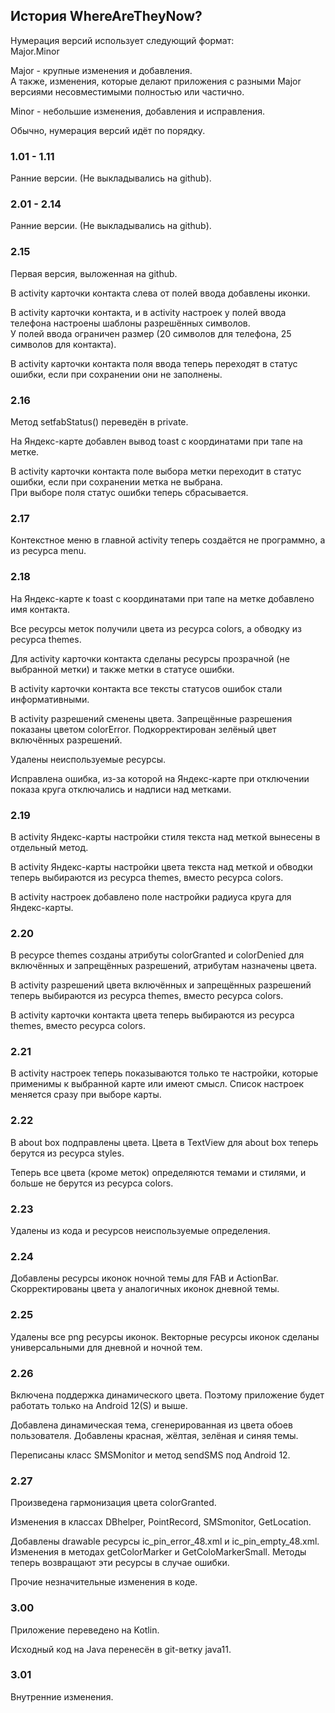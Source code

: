 ## История WhereAreTheyNow?

Нумерация версий использует следующий формат:  
Major.Minor

Major - крупные изменения и добавления.  
А также, изменения, которые делают приложения с разными Major версиями несовместимыми полностью или частично.

Minor - небольшие изменения, добавления и исправления.

Обычно, нумерация версий идёт по порядку.

### 1.01 - 1.11
Ранние версии. (Не выкладывались на github).

### 2.01 - 2.14
Ранние версии. (Не выкладывались на github).

### 2.15
Первая версия, выложенная на github.

В activity карточки контакта слева от полей ввода добавлены иконки.

В activity карточки контакта, и в activity настроек у полей ввода телефона настроены шаблоны разрешённых символов.  
У полей ввода ограничен размер (20 символов для телефона, 25 символов для контакта).  

В activity карточки контакта поля ввода теперь переходят в статус ошибки, если при сохранении они не заполнены.

### 2.16
Метод setfabStatus() переведён в private.

На Яндекс-карте добавлен вывод toast с координатами при тапе на метке.

В activity карточки контакта поле выбора метки переходит в статус ошибки, если при сохранении метка не выбрана.  
При выборе поля статус ошибки теперь сбрасывается.

### 2.17
Контекстное меню в главной activity теперь создаётся не программно, а из ресурса menu.

### 2.18
На Яндекс-карте к toast с координатами при тапе на метке добавлено имя контакта.

Все ресурсы меток получили цвета из ресурса colors, а обводку из ресурса themes.  

Для activity карточки контакта сделаны ресурсы прозрачной (не выбранной метки) и также метки в статусе ошибки.

В activity карточки контакта все тексты статусов ошибок стали информативными.

В activity разрешений сменены цвета. Запрещённые разрешения показаны цветом colorError.
Подкорректирован зелёный цвет включённых разрешений.

Удалены неиспользуемые ресурсы.

Исправлена ошибка, из-за которой на Яндекс-карте при отключении показа круга отключались и надписи над метками.

### 2.19
В activity Яндекс-карты настройки стиля текста над меткой вынесены в отдельный метод.

В activity Яндекс-карты настройки цвета текста над меткой и обводки теперь выбираются из ресурса themes, вместо ресурса colors.

В activity настроек добавлено поле настройки радиуса круга для Яндекс-карты.

### 2.20
В ресурсе themes созданы атрибуты colorGranted и colorDenied для включённых и запрещённых разрешений, атрибутам назначены цвета.

В activity разрешений цвета включённых и запрещённых разрешений теперь выбираются из ресурса themes, вместо ресурса colors.

В activity карточки контакта цвета теперь выбираются из ресурса themes, вместо ресурса colors.

### 2.21
В activity настроек теперь показываются только те настройки, которые применимы к выбранной карте или имеют смысл.
Список настроек меняется сразу при выборе карты.

### 2.22
В about box подправлены цвета. Цвета в TextView для about box теперь берутся из ресурса styles.

Теперь все цвета (кроме меток) определяются темами и стилями, и больше не берутся из ресурса colors.

### 2.23
Удалены из кода и ресурсов неиспользуемые определения.

### 2.24
Добавлены ресурсы иконок ночной темы для FAB и ActionBar. Скорректированы цвета у аналогичных иконок дневной темы.

### 2.25
Удалены все png ресурсы иконок. Векторные ресурсы иконок сделаны универсальными для дневной и ночной тем.

### 2.26
Включена поддержка динамического цвета. Поэтому приложение будет работать только на Android 12(S) и выше.  

Добавлена динамическая тема, сгенерированная из цвета обоев пользователя.
Добавлены красная, жёлтая, зелёная и синяя темы.  

Переписаны класс SMSMonitor и метод sendSMS под Android 12.

### 2.27
Произведена гармонизация цвета colorGranted.  

Изменения в классах DBhelper, PointRecord, SMSmonitor, GetLocation.  

Добавлены drawable ресурсы ic_pin_error_48.xml и ic_pin_empty_48.xml. Изменения в методах getColorMarker и GetColoMarkerSmall.
Методы теперь возвращают эти ресурсы в случае ошибки.  

Прочие незначительные изменения в коде.

### 3.00
Приложение переведено на Kotlin.  

Исходный код на Java перенесён в git-ветку java11.


### 3.01
Внутренние изменения.
